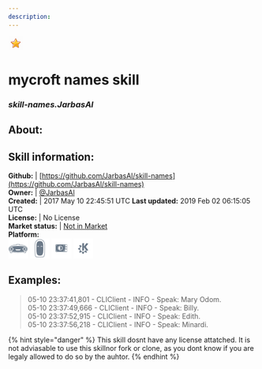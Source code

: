 ```yaml
--- 
description: 
---
```


![](../.gitbook/assets/star.png)  
# mycroft names skill  
### _skill-names.JarbasAl_  
## About:  


## Skill information:  
**Github:** | [https://github.com/JarbasAl/skill-names](https://github.com/JarbasAl/skill-names)  
**Owner:** | [@JarbasAl](https://github.com/JarbasAl)  
**Created:** | 2017 May 10 22:45:51 UTC  **Last updated:** 2019 Feb 02 06:15:05 UTC  
**License:** | No License  
**Market status:** | [Not in Market](https://market.mycroft.ai/skill/)  
**Platform:**  
 ![](../.gitbook/assets/mark-1-icon.png)  ![](../.gitbook/assets/mark-2-icon.png)  ![](../.gitbook/assets/picroft-icon.png)  ![](../.gitbook/assets/kde.png)   
## Examples:  
> 05-10 23:37:41,801 - CLIClient - INFO - Speak: Mary Odom.  
> 05-10 23:37:49,666 - CLIClient - INFO - Speak: Billy.  
> 05-10 23:37:52,915 - CLIClient - INFO - Speak: Edith.  
> 05-10 23:37:56,218 - CLIClient - INFO - Speak: Minardi.  
  
{% hint style="danger" %}
This skill dosnt have any license attatched. It is not adviasable to use this skillnor fork or clone, as you dont know if you are legaly allowed to do so by the auhtor.
{% endhint %}
